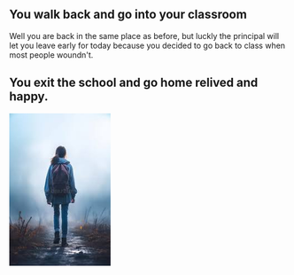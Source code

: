 ## You walk back and go into your classroom
 Well you are back in the same place as before, but luckly the principal will let you leave early for today because you decided to go back to class when most people woundn't.
## You exit the school and go home relived and happy.

![Alt text](image.png)
